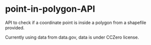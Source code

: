 # point-in-polygon-API
API to check if a coordinate point is inside a polygon from a shapefile provided.

Currently using data from data.gov, data is under CCZero license.
